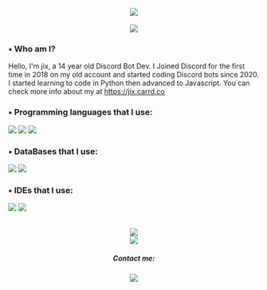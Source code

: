 <p align="center">
  <img src="https://media.discordapp.net/attachments/1006491186875338823/1017090536861093968/04a12f46f555b3c260d00d37e69c3e7a.png">
  <br>
  <br>
  <img src="https://lanyard.cnrad.dev/api/849413565487382578">
</p>

### • Who am I?
Hello, I'm jix, a 14 year old Discord Bot Dev. I Joined Discord for the first time in 2018 on my old account and started coding Discord bots since 2020. I started learning to code in Python then advanced to Javascript. You can check more info about my at https://jix.carrd.co

### • Programming languages that I use:<br>
<img src="https://img.shields.io/badge/100%20Percent-100000?logo=javascript&style=flat&label=JavaScript&color=32cd32"> <img src="https://img.shields.io/badge/75 Percent-100000?logo=python&style=flat&label=Python&color=green"> <img src="https://img.shields.io/badge/50%20Percent-100000?logo=html5&style=flat&label=HTML 5&color=yellow"> 

### • DataBases that I use:<br>
<img src="https://img.shields.io/badge/100 Percent-100000?logo=mongodb&style=flat&label=MongoDB&color=32cd32"> <img src="https://img.shields.io/badge/100 Percent-100000?logo=sqlite&style=flat&logoColor=blue&label=Quick.DB&color=32cd32">

### • IDEs that I use:<br>
<img src="https://img.shields.io/badge/100 Percent-100000?logo=visual%20studio%20code&style=flat&logoColor=blue&label=Visual Studio Code&color=32cd32"> <img src="https://img.shields.io/badge/50 Percent-100000?logo=replit&style=flat&label=Repl.it&color=yellow">

<br>
<div align="center">
    <img src="https://github-readme-stats.vercel.app/api?username=jixze&theme=blue-green">
<br>
    <img src="https://github-readme-stats.vercel.app/api/top-langs/?username=jixze&theme=blue-green">
<br>
<p>
    <b>

##### Contact me:<br>
<a href="https://discord.com/users/1030016761321496587">
    <img src="https://img.shields.io/badge/Discord-100000?logo=discord&style=social">
</a>

